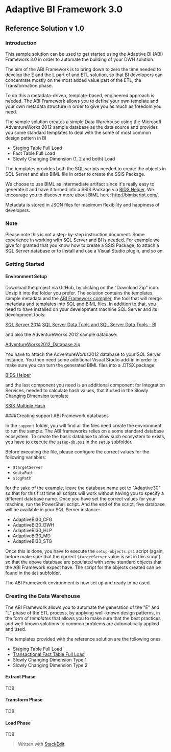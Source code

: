 # Adaptive BI Framework 3.0 
## Reference Solution v 1.0

### Introduction
This sample solution can be used to get started using the Adaptive BI (ABI) Framework 3.0 in order to automate the building of your DWH solution.

The aim of the ABI Framework is to bring down to zero the time needed to develop the E and the L part of and ETL solution, so that BI developers can concentrate mostly on the most added value part of the ETL, the Transformation phase.

To do this a metadata-driven, template-based, engineered approach is needed. The ABI Framework allows you to define your own template and your own metadata structure in order to give you as much as freedom you need.

The sample solution creates a simple Data Warehouse using the Microsoft AdventureWorks 2012 sample database as the data source and provides you some standard templates to deal with the some of most common design pattern in BI

- Staging Table Full Load
- Fact Table Full Load
- Slowly Changing Dimension (1, 2 and both) Load

The templates provides both the SQL scripts needed to create the objects in SQL Server and also BIML file in order to create the SSIS Package.

We choose to use BIML as intermediate artifact since it's really easy to generate it and have it turned into a SSIS Package via [BIDS Helper](https://bidshelper.codeplex.com/). We encourage you to discover more about BIML here: http://bimlscript.com/.

Metadata is stored in JSON files for maximum flexibility and happiness of developers.

### Note
Please note this is not a step-by-step instruction document. Some experience in working with SQL Server and BI is needed. For example we give for granted that you know how to create a SSIS Package, to attach a SQL Server database or to install and use a Visual Studio plugin, and so on.

### Getting Started

#### Environment Setup
Download the project via GitHub, by clicking on the "Download Zip" icon. Unzip it into the folder you prefer. The solution contains the templates, sample metadata and the [ABI Framework compiler](https://github.com/SolidQIT/ABI-Compiler), the tool that will merge metadata and templates into SQL and BIML files. In addition to that, you need to have installed on your development machine SQL Server and its development tools:

[SQL Server 2014](https://www.microsoft.com/en-us/evalcenter/evaluate-sql-server-2014)
[SQL Server Data Tools and SQL Server Data Tools - BI](https://msdn.microsoft.com/en-us/library/mt674919.aspx)

and also the AdventureWorks 2012 sample database:

[AdventureWorks2012_Database.zip](http://msftdbprodsamples.codeplex.com/releases/view/93587)

You have to attach the AdventureWorks2012 database to your SQL Server instance. You then need some additional Visual Studio add-in in order to make sure you can turn the generated BIML files into a .DTSX package:

[BIDS Helper](https://bidshelper.codeplex.com/)

and the last component you need is an additional component for Integration Services, needed to calculate hash values, that it used in the Slowly Changing Dimension template 

[SSIS Multiple Hash](https://ssismhash.codeplex.com/)

####Creating support ABI Framework databases

In the ``support`` folder, you will find all the files need create the environment to run the sample. The ABI frameworks relies on a some standard database ecosystem. To create the basic database to allow such ecosystem to exists, you have to execute the ``setup-db.ps1`` in the ``setup`` subfolder.

Before executing the file, please configure the correct values for the following variables:

- ``$targetServer``
- ``$dataPath``
- ``$logPath``

for the sake of the example, leave the database name set to "Adaptive30" so that for this first time all scripts will work without having you to specify a different database name. Once you have set the correct values for your machine, run the PowerShell script. And the end of the script, five database will be available in your SQL Server instance:

- AdaptiveBI30_CFG
- AdaptiveBI30_DWH
- AdaptiveBI30_HLP
- AdaptiveBI30_MD
- AdaptiveBI30_STG

Once this is done, you have to execute the ``setup-objects.ps1`` script (again, before make sure that the correct ``$targetServer`` value is set in this script) so that the above database are populated with some standard objects that the ABI Framework expect have. The script for the objects created can be found in the ``ddl`` subfolder.

The ABI Framework environment is now set up and ready to be used.

### Creating the Data Warehouse

The ABI Framework allows you to automate the generation of the "E" and "L" phase of the ETL process, by applying well-known design patterns, in the form of *templates* that allows you to make sure that the best practices and well-known solutions to common problems are automatically applied and used.

The templates provided with the reference solution are the following ones

- Staging Table Full Load
- [Transactional Fact Table Full Load](docs/transaction-fact-table-full-load.md)
- Slowly Changing Dimension Type 1
- Slowly Changing Dimension Type 2

#### Extract Phase
TDB

#### Transform Phase
TDB

#### Load Phase
TDB

> Written with [StackEdit](https://stackedit.io/).